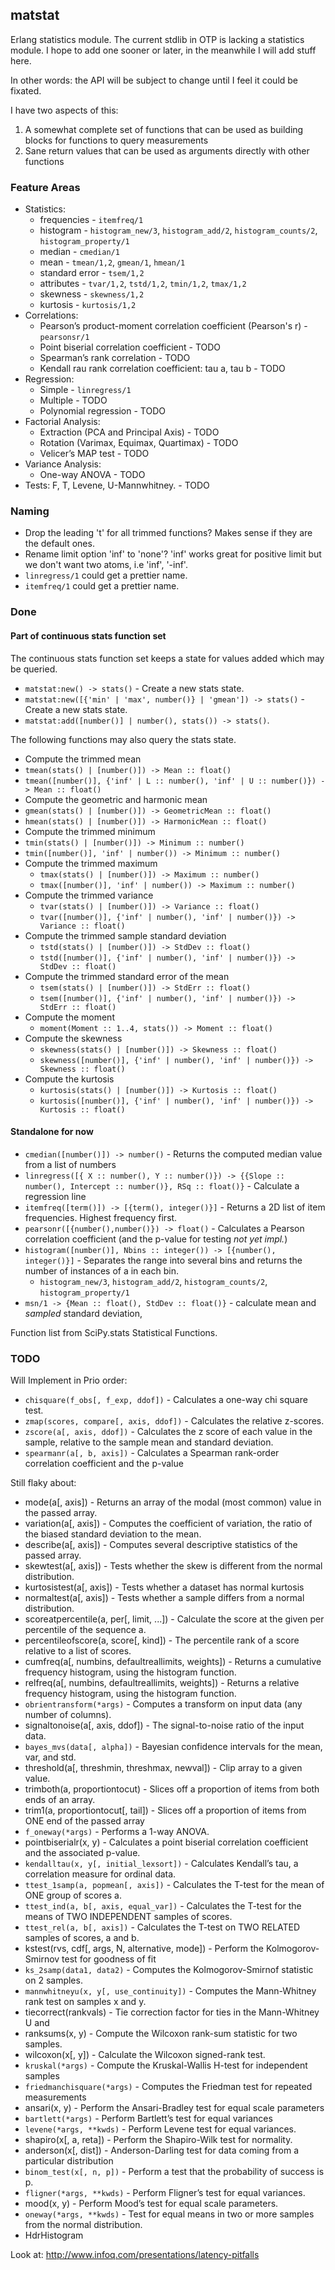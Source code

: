 matstat
-------

Erlang statistics module. The current stdlib in OTP is lacking a statistics module.
I hope to add one sooner or later, in the meanwhile I will add stuff here.

In other words: the API will be subject to change until I feel it could be fixated.

I have two aspects of this:

 1. A somewhat complete set of functions that can be used as building blocks for functions to query measurements
 2. Sane return values that can be used as arguments directly with other functions

### Feature Areas ###

 * Statistics:
   * frequencies - `itemfreq/1`
   * histogram - `histogram_new/3`, `histogram_add/2`, `histogram_counts/2`, `histogram_property/1`
   * median - `cmedian/1`
   * mean - `tmean/1,2`, `gmean/1`, `hmean/1`
   * standard error - `tsem/1,2`
   * attributes - `tvar/1,2`, `tstd/1,2`, `tmin/1,2`, `tmax/1,2`
   * skewness - `skewness/1,2`
   * kurtosis - `kurtosis/1,2`
 * Correlations:
   * Pearson’s product-moment correlation coefficient (Pearson's r) - `pearsonsr/1`
   * Point biserial correlation coefficient - TODO
   * Spearman’s rank correlation - TODO
   * Kendall rau rank correlation coefficient: tau a, tau b  - TODO
 * Regression:
   * Simple - `linregress/1`
   * Multiple - TODO
   * Polynomial regression - TODO
 * Factorial Analysis:
   * Extraction (PCA and Principal Axis) - TODO
   * Rotation (Varimax, Equimax, Quartimax) - TODO
   * Velicer’s MAP test - TODO
 * Variance Analysis: 
   * One-way ANOVA - TODO
 * Tests: F, T, Levene, U-Mannwhitney. - TODO

### Naming ###

 * Drop the leading 't' for all trimmed functions? Makes sense if they are the default ones.
 * Rename limit option 'inf' to 'none'? 'inf' works great for positive limit but we don't want two atoms, i.e 'inf', '-inf'.
 * `linregress/1` could get a prettier name.
 * `itemfreq/1` could get a prettier name.

### Done ###

#### Part of continuous stats function set ####

The continuous stats function set keeps a state for values added which may be queried.

 * `matstat:new() -> stats()` - Create a new stats state.
 * `matstat:new([{'min' | 'max', number()} | 'gmean']) -> stats()` - Create a new stats state.
 * `matstat:add([number()] | number(), stats()) -> stats()`.

The following functions may also query the stats state.

 *  Compute the trimmed mean
   * `tmean(stats() | [number()]) -> Mean :: float()`
   * `tmean([number()], {'inf' | L :: number(), 'inf' | U :: number()}) -> Mean :: float()`
 *  Compute the geometric and harmonic mean
   * `gmean(stats() | [number()]) -> GeometricMean :: float()`
   * `hmean(stats() | [number()]) -> HarmonicMean :: float()`
 *  Compute the trimmed minimum
   * `tmin(stats() | [number()]) -> Minimum :: number()`
   * `tmin([number()], 'inf' | number()) -> Minimum :: number()`
 * Compute the trimmed maximum
   * `tmax(stats() | [number()]) -> Maximum :: number()` 
   * `tmax([number()], 'inf' | number()) -> Maximum :: number()` 
 * Compute the trimmed variance
   * `tvar(stats() | [number()]) -> Variance :: float()`
   * `tvar([number()], {'inf' | number(), 'inf' | number()}) -> Variance :: float()`
 * Compute the trimmed sample standard deviation 
   * `tstd(stats() | [number()]) -> StdDev :: float()`
   * `tstd([number()], {'inf' | number(), 'inf' | number()}) -> StdDev :: float()`
 * Compute the trimmed standard error of the mean
   * `tsem(stats() | [number()]) -> StdErr :: float()`
   * `tsem([number()], {'inf' | number(), 'inf' | number()}) -> StdErr :: float()`
 * Compute the moment
   * `moment(Moment :: 1..4, stats()) -> Moment :: float()`
 * Compute the skewness
   * `skewness(stats() | [number()]) -> Skewness :: float()`
   * `skewness([number()], {'inf' | number(), 'inf' | number()}) -> Skewness :: float()`
 * Compute the kurtosis
   * `kurtosis(stats() | [number()]) -> Kurtosis :: float()`
   * `kurtosis([number()], {'inf' | number(), 'inf' | number()}) -> Kurtosis :: float()`

#### Standalone for now ####

 * `cmedian([number()]) -> number()` - Returns the computed median value from a list of numbers
 * `linregress([{ X :: number(), Y :: number()}) -> {{Slope :: number(), Intercept :: number()}, RSq :: float()}` - Calculate a regression line
 * `itemfreq([term()]) -> [{term(), integer()}]` - Returns a 2D list of item frequencies. Highest frequency first.
 * `pearsonr([{number(),number()}) -> float()` - Calculates a Pearson correlation coefficient (and the p-value for testing *not yet impl.*)
 * `histogram([number()], Nbins :: integer()) -> [{number(), integer()}]` - Separates the range into several bins and returns the number of instances of a in each bin.
   * `histogram_new/3`, `histogram_add/2`, `histogram_counts/2`, `histogram_property/1`
 * `msn/1 -> {Mean :: float(), StdDev :: float()}` - calculate mean and *sampled* standard deviation,

Function list from SciPy.stats Statistical Functions.

### TODO ###

Will Implement in Prio order:

 * `chisquare(f_obs[, f_exp, ddof])` - Calculates a one-way chi square test.
 * `zmap(scores, compare[, axis, ddof])` - Calculates the relative z-scores.
 * `zscore(a[, axis, ddof])` - Calculates the z score of each value in the sample, relative to the sample mean and standard deviation.
 * `spearmanr(a[, b, axis])` - Calculates a Spearman rank-order correlation coefficient and the p-value

Still flaky about:

 * mode(a[, axis]) - Returns an array of the modal (most common) value in the passed array.
 * variation(a[, axis]) - Computes the coefficient of variation, the ratio of the biased standard deviation to the mean.
 * describe(a[, axis]) - Computes several descriptive statistics of the passed array.
 * skewtest(a[, axis]) - Tests whether the skew is different from the normal distribution.
 * kurtosistest(a[, axis]) - Tests whether a dataset has normal kurtosis
 * normaltest(a[, axis]) - Tests whether a sample differs from a normal distribution.
 * scoreatpercentile(a, per[, limit, ...]) - Calculate the score at the given per percentile of the sequence a.
 * percentileofscore(a, score[, kind]) - The percentile rank of a score relative to a list of scores.
 * cumfreq(a[, numbins, defaultreallimits, weights]) - Returns a cumulative frequency histogram, using the histogram function.
 * relfreq(a[, numbins, defaultreallimits, weights]) - Returns a relative frequency histogram, using the histogram function.
 * `obrientransform(*args)` - Computes a transform on input data (any number of columns).
 * signaltonoise(a[, axis, ddof]) - The signal-to-noise ratio of the input data.
 * `bayes_mvs(data[, alpha])` - Bayesian confidence intervals for the mean, var, and std.
 * threshold(a[, threshmin, threshmax, newval]) - Clip array to a given value.
 * trimboth(a, proportiontocut) - Slices off a proportion of items from both ends of an array.
 * trim1(a, proportiontocut[, tail]) - Slices off a proportion of items from ONE end of the passed array
 * `f_oneway(*args)` - Performs a 1-way ANOVA.
 * pointbiserialr(x, y) - Calculates a point biserial correlation coefficient and the associated p-value.
 * `kendalltau(x, y[, initial_lexsort])` - Calculates Kendall’s tau, a correlation measure for ordinal data.
 * `ttest_1samp(a, popmean[, axis])` - Calculates the T-test for the mean of ONE group of scores a.
 * `ttest_ind(a, b[, axis, equal_var])` - Calculates the T-test for the means of TWO INDEPENDENT samples of scores.
 * `ttest_rel(a, b[, axis])` - Calculates the T-test on TWO RELATED samples of scores, a and b.
 * kstest(rvs, cdf[, args, N, alternative, mode]) - Perform the Kolmogorov-Smirnov test for goodness of fit
 * `ks_2samp(data1, data2)` - Computes the Kolmogorov-Smirnof statistic on 2 samples.
 * `mannwhitneyu(x, y[, use_continuity])` - Computes the Mann-Whitney rank test on samples x and y.
 * tiecorrect(rankvals) - Tie correction factor for ties in the Mann-Whitney U and
 * ranksums(x, y) - Compute the Wilcoxon rank-sum statistic for two samples.
 * wilcoxon(x[, y]) - Calculate the Wilcoxon signed-rank test.
 * `kruskal(*args)` - Compute the Kruskal-Wallis H-test for independent samples
 * `friedmanchisquare(*args)` - Computes the Friedman test for repeated measurements
 * ansari(x, y) - Perform the Ansari-Bradley test for equal scale parameters
 * `bartlett(*args)` - Perform Bartlett’s test for equal variances
 * `levene(*args, **kwds)` - Perform Levene test for equal variances.
 * shapiro(x[, a, reta]) - Perform the Shapiro-Wilk test for normality.
 * anderson(x[, dist]) - Anderson-Darling test for data coming from a particular distribution
 * `binom_test(x[, n, p])` - Perform a test that the probability of success is p.
 * `fligner(*args, **kwds)` - Perform Fligner’s test for equal variances.
 * mood(x, y) - Perform Mood’s test for equal scale parameters.
 * `oneway(*args, **kwds)` - Test for equal means in two or more samples from the normal distribution.
 * HdrHistogram

Look at: http://www.infoq.com/presentations/latency-pitfalls
